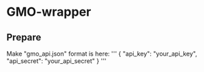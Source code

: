 # GMO-wrapper

## Prepare
Make "gmo_api.json"
format is here:
'''
    {
    "api_key": "your_api_key",
    "api_secret": "your_api_secret"
    }
    '''